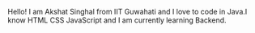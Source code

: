Hello! I am Akshat Singhal from IIT Guwahati and I love to code in Java.I know HTML CSS JavaScript and I am currently learning Backend.
